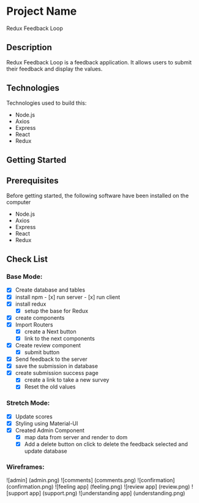 # Project Name

Redux Feedback Loop


## Description

Redux Feedback Loop is a feedback application. It allows users to submit their feedback and display the values.

## Technologies

Technologies used to build this:
-  Node.js
-  Axios
-  Express 
-  React
-  Redux

## Getting Started

## Prerequisites

Before getting started, the following software have been installed on the computer

-  Node.js
-  Axios
-  Express 
-  React
-  Redux


## Check List

### Base Mode:
- [x] Create database and tables
- [x] install npm
      - [x] run server
      - [x] run client
- [x] install redux
    - [x] setup the base for Redux
- [x] create components
- [x] Import Routers
    - [x] create a Next button 
    - [x] link to the next components
- [x] Create review component
    - [x] submit button
- [x] Send feedback to the server
- [x] save the submission in database
- [x] create submission success page
    - [x] create a link to take a new survey
    - [x] Reset the old values

### Stretch Mode:
 
 - [x] Update scores
 - [x] Styling using Material-UI
 - [x] Created Admin Component
   - [x] map data from server and render to dom
   - [x] Add a delete button on click to delete the feedback selected and update database

### Wireframes:

![admin] (admin.png)
![comments] (comments.png)
![confirmation] (confirmation.png)
![feeling app] (feeling.png)
![review app] (review.png)
![support app] (support.png)
![understanding app] (understanding.png)








